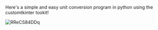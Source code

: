 
Here's a simple and easy unit conversion program in python using the customtkinter tookit!

![RReCS84DDq](https://github.com/user-attachments/assets/ae5bf07b-7a39-42f3-9535-71e73a33aa27)
